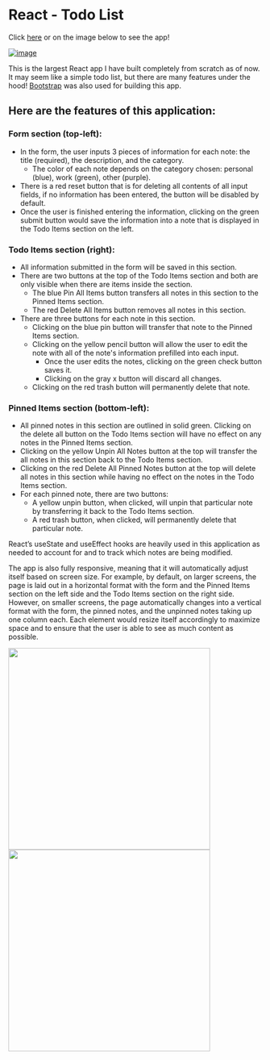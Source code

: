 # React - Todo List

Click [here](https://edmond-luu.github.io/react-todo-list) or on the image below to see the app!

[![image](https://user-images.githubusercontent.com/26613209/187746941-59881751-a429-4d7d-bbe0-502ca992f56e.png)](https://edmond-luu.github.io/react-todo-list/)

This is the largest React app I have built completely from scratch as of now. It may seem like a simple todo list, but there are many features under the hood! [Bootstrap](https://getbootstrap.com/) was also used for building this app. 

## Here are the features of this application: ##

### Form section (top-left): ###
* In the form, the user inputs 3 pieces of information for each note: the title (required), the description, and the category.
  * The color of each note depends on the category chosen: personal (blue), work (green), other (purple).
* There is a red reset button that is for deleting all contents of all input fields, if no information has been entered, the button will be disabled by default.
* Once the user is finished entering the information, clicking on the green submit button would save the information into a note that is displayed in the Todo Items section on the left.

### Todo Items section (right): ###
* All information submitted in the form will be saved in this section.
* There are two buttons at the top of the Todo Items section and both are only visible when there are items inside the section.
   * The blue Pin All Items button transfers all notes in this section to the Pinned Items section.
   * The red Delete All Items button removes all notes in this section.
* There are three buttons for each note in this section.
   * Clicking on the blue pin button will transfer that note to the Pinned Items section.
   * Clicking on the yellow pencil button will allow the user to edit the note with all of the note's information prefilled into each input.
     * Once the user edits the notes, clicking on the green check button saves it.
     * Clicking on the gray x button will discard all changes.
   * Clicking on the red trash button will permanently delete that note.

### Pinned Items section (bottom-left): ###
* All pinned notes in this section are outlined in solid green. Clicking on the delete all button on the Todo Items section will have no effect on any notes in the Pinned Items section.
* Clicking on the yellow Unpin All Notes button at the top will transfer the all notes in this section back to the Todo Items section.
* Clicking on the red Delete All Pinned Notes button at the top will delete all notes in this section while having no effect on the notes in the Todo Items section.
* For each pinned note, there are two buttons:
   * A yellow unpin button, when clicked, will unpin that particular note by transferring it back to the Todo Items section.
   * A red trash button, when clicked, will permanently delete that particular note.
   
React’s useState and useEffect hooks are heavily used in this application as needed to account for and to track which notes are being modified.

The app is also fully responsive, meaning that it will automatically adjust itself based on screen size. For example, by default, on larger screens, the page is laid out in a horizontal format with the form and the Pinned Items section on the left side and the Todo Items section on the right side. However, on smaller screens, the page automatically changes into a vertical format with the form, the pinned notes, and the unpinned notes taking up one column each. Each element would resize itself accordingly to maximize space and to ensure that the user is able to see as much content as possible.

<div>
<img src="https://user-images.githubusercontent.com/26613209/187988579-3cd88dcb-ea6f-447d-84d5-792b268e44de.png" width="400"/>
<img src="https://user-images.githubusercontent.com/26613209/187988686-7dd21f37-616e-4c7b-a068-bc7f971fedc6.png" width="400"/>
</div>
